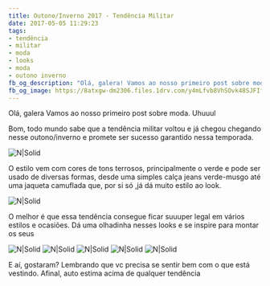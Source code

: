 ```yaml
---
title: Outono/Inverno 2017 - Tendência Militar
date: 2017-05-05 11:29:23
tags: 
- tendência 
- militar
- moda
- looks
- moda
- outono inverno
fb_og_description: "Olá, galera! Vamos ao nosso primeiro post sobre moda. Uhuuul! Bom, todo mundo sabe que a tendência militar voltou e já chegou chegando nesse outono/inverno e promete ser sucesso garantido nessa temporada."
fb_og_image: https://8atxgw-dm2306.files.1drv.com/y4mLfvb8VhSOvk48SJFIfG9qmGjrPHaUOa7X3T7ZE-0WbMD5Sktv5EOAsi9j918MhP-a_2JzSp75h5JDvHjGvBnnr6Gvv74fTMRSIrt9CcRGE8rTPJZV-7A8Rb7V2h49-Z9KIqd2Rvk_KFk1-hPz3YBNn89QD2sjKbjOPXWoqIqapAE1EBvErFmGU9lRf_yq-xURvLo_GdjoJBPJOiLxRyZ4w?width=710&height=500&cropmode=none
---
```


Olá, galera
Vamos ao nosso primeiro post sobre moda. Uhuuul 


Bom, todo mundo sabe que a tendência militar voltou e já chegou chegando nesse outono/inverno e promete ser sucesso garantido nessa temporada.

![N|Solid](https://8atxgw-dm2306.files.1drv.com/y4mLfvb8VhSOvk48SJFIfG9qmGjrPHaUOa7X3T7ZE-0WbMD5Sktv5EOAsi9j918MhP-a_2JzSp75h5JDvHjGvBnnr6Gvv74fTMRSIrt9CcRGE8rTPJZV-7A8Rb7V2h49-Z9KIqd2Rvk_KFk1-hPz3YBNn89QD2sjKbjOPXWoqIqapAE1EBvErFmGU9lRf_yq-xURvLo_GdjoJBPJOiLxRyZ4w?width=710&height=500&cropmode=none)

<!-- more -->

O estilo vem com cores de tons terrosos, principalmente o verde e pode ser usado de diversas formas, desde uma simples calça jeans verde-musgo até uma jaqueta camuflada que, por si só ,já dá muito estilo ao look.

![N|Solid](https://8aq8dw-dm2306.files.1drv.com/y4mQXygXs7UMxLEE3glHH7920HlRv0F_dgED25XZPLfFHLd3ABKH0xzkGwbNlMq7rKUGjpF9F6LP5tjv2iJoYPSvDr_b9mmp8UJ-ah57gViY9wsAYTKkEyFbemja0wxtpmPeafpOzH_ZGb1hAO16l-gl_EV19yZaSC3F0FMLfjfoncQA3-TMM946MSlNyWqSqPGQvagRkDvr-rJ3DSRj87tOw?width=907&height=680&cropmode=none)

O melhor é que essa tendência consegue ficar suuuper legal em vários estilos e ocasiões. Dá uma olhadinha nesses looks e se inspire para montar os seus 

![N|Solid](https://vjch3g-dm2306.files.1drv.com/y4mgcAhNwKo5gOcypEsnY6ZIJSIiql6C28Jh2p3b7G7lYDw7dOYce_9jzfPkaZUuSpeMf_nXbp6QC_Av6HklL9qVB0oQxgwq15C4akShlB_FMNrzS31ZcRCw6_IEm_-T9yOEz180h_C5wRTI26Cb2k80Lw0HjF-SEgZDDLqUbugd55HsMEF1pBv6IK7zsQNzFsK2iMNnwCzSc-catwVQPuLvA?width=3000&height=2378&cropmode=none)
![N|Solid](https://vjbypa-dm2306.files.1drv.com/y4mWLI2KGtZ13H_dRz4XwM9gVg0RYGL7Kel4jAxw6lX7DHguU0MPJ2VjBl3zNP2QL3G1BXWmg6aBcJG8Uye6yWcOXB5yP_xjMhzTW54RCb_NUGUOTOcvkHLMG3MrIgAPqDYmko2h_BdUfzXj4FcQmlycUFDvXb0ZmZsckgPWwXntA5bNXeF7YO3iFFM3MXqFYSAEGL12idL2Xv16-BmKhIUHg?width=640&height=536&cropmode=none)
![N|Solid](https://vjc9xw-dm2306.files.1drv.com/y4msBMiZimHQQ1FIREX0u9HM2FSPk2aRJP-m8trbTz1YvKNPqN9koyhZQeC76N6n9l9UmyvZBoq3UjAIz7cXnZPG0CVOdamUjfzFOeEuIED0ZTx-aXl0B8aFthgroS54B-4NUqVtaM45aRtqp9x0NQPceaJ5-ra5LQ0Sp3ON7qV7_jAhfFmEQyYyg--Ogw_--YNOHRgjiwBJj_2f8-GM8yeLQ?width=907&height=680&cropmode=none)
![N|Solid](https://vjdedg-dm2306.files.1drv.com/y4mJeONb8q5E6ARpSDYZnZ-ANfnIsV8-SWCntp4OBbiDFGD84ZDpZWeLNMd8x8slGcz8gheZc5KPwrZYPRKH1yvbGiPEwnnepvk75kgFCv-y5Q_DATq7aanOJ08TaNuvnbD7hoTNg_Cozdm03RnxZ_fYb9V9F1qBuBWNWWt3iryIkS16G0ln6aTOj6WEfLfjfYNCf_ggWgJAiDnEVJj7kdgWQ?width=561&height=701&cropmode=none)
![N|Solid](https://vjaiuw-dm2306.files.1drv.com/y4mLAb5PmZulPj8SvqckLLH-X6Z6G8dGJf5Mqio6b04zqRFGoAtn0CQVB_TLV9U6Vrppxq8pF4hO5_6Y92VRwqZaLKYDcLxRgJONNoQ4qwiJe0Z0T9R-GuUmGndDtdMJOjLl-qFkTf7BFZ3yjiwSOaBqGEVZkxj2Jfal1TVfitehXx7VctW2SZcRmPEmqRLCcE4lunfLjrkysmP-AaeYxyaiw?width=600&height=365&cropmode=none)

E aí, gostaram? 
Lembrando que vc precisa se sentir bem com o que está vestindo. Afinal, auto estima acima de qualquer tendência
